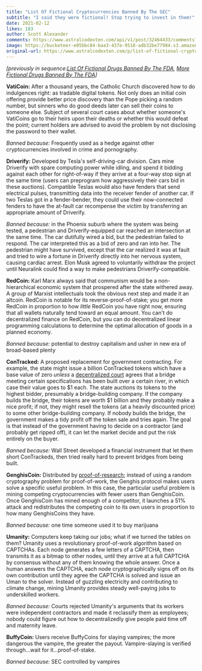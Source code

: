 ```yaml
---
title: "List Of Fictional Cryptocurrencies Banned By The SEC"
subtitle: "I said they were fictional! Stop trying to invest in them!"
date: 2021-02-12
likes: 183
author: Scott Alexander
comments: https://www.astralcodexten.com/api/v1/post/32464433/comments?&all_comments=true
image: https://bucketeer-e05bbc84-baa3-437e-9518-adb32be77984.s3.amazonaws.com/public/images/953cb9c9-1e82-4b20-8586-a5a1fbd31a71_1024x444.jpeg
original-url: https://www.astralcodexten.com/p/list-of-fictional-cryptocurrencies
---
```

_[previously in sequence:[List Of Fictional Drugs Banned By The FDA](https://slatestarcodex.com/2013/10/25/list-of-fictional-drugs-banned-by-the-fda/), [More Fictional Drugs Banned By The FDA](https://slatestarcodex.com/2013/12/02/more-fictional-drugs-banned-by-the-fda/)]_

**VatiCoin:** After a thousand years, the Catholic Church discovered how to do indulgences right: as tradable digital tokens. Not only does an initial coin offering provide better price discovery than the Pope picking a random number, but sinners who do good deeds later can sell their coins to someone else. Subject of several court cases about whether someone's VatiCoins go to their heirs upon their deaths or whether this would defeat the point; current holders are advised to avoid the problem by not disclosing the password to their wallet.

_Banned because:_ Frequently used as a hedge against other cryptocurrencies involved in crime and pornography.

**Driverify:** Developed by Tesla's self-driving-car division. Cars mine Driverify with spare computing power while idling, and spend it bidding against each other for right-of-way if they arrive at a four-way stop sign at the same time (users can preprogram how aggressively their cars bid in these auctions). Compatible Teslas would also have fenders that send electrical pulses, transmitting data into the receiver fender of another car. If two Teslas got in a fender-bender, they could use their now-connected fenders to have the at-fault car recompense the victim by transferring an appropriate amount of Driverify. 

_Banned because:_ in the Phoenix suburb where the system was being tested, a pedestrian and Driverify-equipped car reached an intersection at the same time. The car dutifully wired a bid, but the pedestrian failed to respond. The car interpreted this as a bid of zero and ran into her. The pedestrian might have survived, except that the car realized it was at fault and tried to wire a fortune in Driverify directly into her nervous system, causing cardiac arrest. Elon Musk agreed to voluntarily withdraw the project until Neuralink could find a way to make pedestrians Driverify-compatible.

**RedCoin:** Karl Marx always said that communism would be a non-hierarchical economic system that prospered after the state withered away. A group of Marxist intellectuals took the obvious next step and made it an altcoin. RedCoin is notable for its reverse-proof-of-stake; you get more RedCoin in proportion to how _little_ RedCoin you have right now, ensuring that all wallets naturally tend toward an equal amount. You can't do decentralized finance on RedCoin, but you can do decentralized linear programming calculations to determine the optimal allocation of goods in a planned economy. 

_Banned because:_ potential to destroy capitalism and usher in new era of broad-based plenty

**ConTracked:** A proposed replacement for government contracting. For example, the state might issue a billion ConTracked tokens which have a base value of zero _unless_ a [decentralized court](https://kleros.io/) agrees that a bridge meeting certain specifications has been built over a certain river, in which case their value goes to $1 each. The state auctions its tokens to the highest bidder, presumably a bridge-building company. If the company builds the bridge, their tokens are worth $1 billion and they probably make a nice profit; if not, they might resell the tokens (at a heavily discounted price) to some other bridge-building company. If nobody builds the bridge, the government makes a tidy profit off the token sale and tries again. The goal is that instead of the government having to decide on a contractor (and probably get ripped off), it can let the market decide and put the risk entirely on the buyer. 

_Banned because:_ Wall Street developed a financial instrument that let them short ConTrackeds, then tried really hard to prevent bridges from being built.

**GenghisCoin:** Distributed by [proof-of-research](https://unblock.net/glossary/por-proof-of-research/); instead of using a random cryptography problem for proof-of-work, the Genghis protocol makes users solve a specific useful problem. In this case, the particular useful problem is mining competing cryptocurrencies with fewer users than GenghisCoin. Once GenghisCoin has mined enough of a competitor, it launches a 51% attack and redistributes the competing coin to its own users in proportion to how many GenghisCoins they have.

_Banned because:_ one time someone used it to buy marijuana

**Umanity:** Computers keep taking our jobs; what if we turned the tables on them? Umanity uses a revolutionary proof-of-work algorithm based on CAPTCHAs. Each node generates a few letters of a CAPTCHA, then transmits it as a bitmap to other nodes, until they arrive at a full CAPTCHA by consensus without any of them knowing the whole answer. Once a human answers the CAPTCHA, each node cryptographically signs off on its own contribution until they agree the CAPTCHA is solved and issue an Uman to the solver. Instead of guzzling electricity and contributing to climate change, mining Umanity provides steady well-paying jobs to underskilled workers. 

_Banned because:_ Courts rejected Umanity's arguments that its workers were independent contractors and made it reclassify them as employees; nobody could figure out how to decentralizedly give people paid time off and maternity leave.

**BuffyCoin:** Users receive BuffyCoins for slaying vampires; the more dangerous the vampire, the greater the payout. Vampire-slaying is verified through...wait for it...proof-of-stake.

_Banned because:_ SEC controlled by vampires
